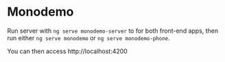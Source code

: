 # Monodemo

Run server with `ng serve monodemo-server` to for both front-end apps, then run either `ng serve monodemo` or `ng serve monodemo-phone`.

You can then access http://localhost:4200
  
